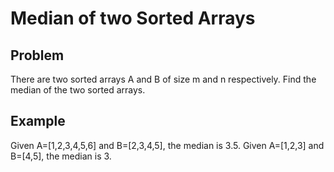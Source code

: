 Median of two Sorted Arrays
===

## Problem

There are two sorted arrays A and B of size m and n respectively. Find the median of the two sorted arrays.


## Example

Given A=[1,2,3,4,5,6] and B=[2,3,4,5], the median is 3.5.
Given A=[1,2,3] and B=[4,5], the median is 3.